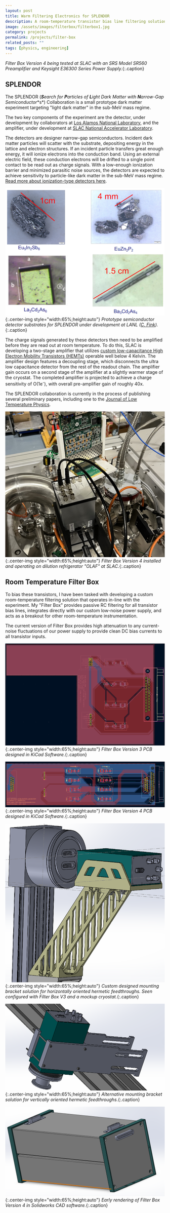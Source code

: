 ```yaml
---
layout: post
title: Warm Filtering Electronics for SPLENDOR
description: A room-temperature transistor bias line filtering solution for a modern prototype dark matter experiment.
image: /assets/images/filterbox/filterbox1.jpg
category: projects
permalink: /projects/filter-box
related_posts: ""
tags: [physics, engineering]
---
```

*Filter Box Version 4 being tested at SLAC with an SRS Model SR560 Preamplifier and Keysight E36300 Series Power Supply.*{:.caption}

## SPLENDOR

The SPLENDOR (***S**earch for **P**articles of **L**ight Dark Matt**e**r with **N**arrow-Gap Semicon**d**uct**or**s*) Collaboration is a small prototype dark matter experiment targeting "light dark matter" in the sub-MeV mass regime.

The two key components of the experiment are the detector, under development by collaborators at [Los Alamos National Laboratory](https://www.lanl.gov/), and the amplifier, under development at [SLAC National Accelerator Laboratory](https://www6.slac.stanford.edu/).

The detectors are designer narrow-gap semiconductors. Incident dark matter particles will scatter with the substrate, depositing energy in the lattice and electron structures. If an incident particle transfers great enough energy, it will ionize electrons into the conduction band. Using an external electric field, these conduction electrons will be drifted to a single point contact to be read out as charge signals. With a low-enough ionization barrier and minimized parasitic noise sources, the detectors are expected to achieve sensitivity to particle-like dark matter in the sub-MeV mass regime. [Read more about ionization-type detectors here](https://en.wikipedia.org/wiki/Semiconductor_detector).

![SPLENDOR detector substrates](/assets/images/filterbox/detectors.png){:.center-img style="width:65%;height:auto"}
*Prototype semiconductor detector substrates for SPLENDOR under development at LANL ([C. Fink](https://github.com/cwfink)).*{:.caption}

The charge signals generated by these detectors then need to be amplified before they are read out at room temperature. To do this, SLAC is developing a two-stage amplifier that utilizes [custom low-capacitance High Electron Mobility Transistors (HEMTs)](https://cryohemt.com/index.php/products/) operable well below 4 Kelvin. The amplifier design features a decoupling stage, which disconnects the ultra low capacitance detector from the rest of the readout chain. The amplifier gain occurs on a second stage of the amplifier at a slightly warmer stage of the cryostat. The completed amplifier is projected to achieve a charge sensitivity of O(1e<sup>-</sup>), with overall pre-amplifier gain of roughly 40x.

The SPLENDOR collaboration is currently in the process of publishing several preliminary papers, including one to the [Journal of Low Temperature Physics](https://link.springer.com/journal/10909).

![Version 4 Filter Box Installed](/assets/images/filterbox/filterbox5.jpg){:.center-img style="width:65%;height:auto"}
*Filter Box Version 4 installed and operating on dilution refrigerator "OLAF" at SLAC.*{:.caption}

## Room Temperature Filter Box

To bias these transistors, I have been tasked with developing a custom room-temperature filtering solution that operates in-line with the experiment. My "Filter Box" provides passive RC filtering for all transistor bias lines, integrates directly with our custom low-noise power supply, and acts as a breakout for other room-temperature instrumentation.

The current version of Filter Box provides high attenuation to any current-noise fluctuations of our power supply to provide clean DC bias currents to all transistor inputs.

![V3 PCB](/assets/images/filterbox/pcb2.png){:.center-img style="width:65%;height:auto"}
*Filter Box Version 3 PCB designed in KiCad Software.*{:.caption}

![V4 PCB](/assets/images/filterbox/pcb1.png){:.center-img style="width:65%;height:auto"}
*Filter Box Version 4 PCB designed in KiCad Software.*{:.caption}

![Proposed mounting bracket](/assets/images/filterbox/bracket.png){:.center-img style="width:65%;height:auto"}
*Custom designed mounting bracket solution for horizontally oriented hermetic feedthroughs. Seen configured with Filter Box V3 and a mockup cryostat.*{:.caption}

![Mounting Bracket 2](/assets/images/filterbox/bracket2.png){:.center-img style="width:65%;height:auto"}
*Alternative mounting bracket solution for vertically oriented hermetic feedthroughs.*{:.caption}

![Version 4 Filter Box Cad Drawing](/assets/images/filterbox/cad2.png){:.center-img style="width:65%;height:auto"}
*Early rendering of Filter Box Version 4 in Solidworks CAD software.*{:.caption}
